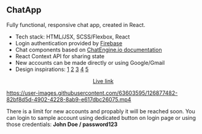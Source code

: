 
## ChatApp

Fully functional, responsive chat app, created in React. 

- Tech stack: HTML/JSX, SCSS/Flexbox, React
- Login authentication provided by [Firebase](https://firebase.google.com/)
- Chat components based on [ChatEngine.io documentation](https://chatengine.io/docs/getting_started)
- React Context API for sharing state
- New accounts can be made directly or using Google/Gmail
- Design inspirations: [1](https://dribbble.com/shots/15584991-Dashboard-Conversations) [2](https://dribbble.com/shots/14473800-Chat-Messenger-Web-App) [3](https://dribbble.com/shots/15343641-Messenger-Dark-theme) [4](https://www.youtube.com/watch?v=OBxTEe_9CgE) [5](https://dribbble.com/shots/15568094-Messaging-Dark-Light-Theme-Exploration) 

<p align="center" size="15">
  <a href="https://matt765.github.io/react-chat-app">Live link</a> 
</p>


https://user-images.githubusercontent.com/63603595/126877482-82bf8d5d-4902-4228-8ab9-e617dbc26075.mp4

There is a limit for new accounts and propably it will be reached soon. 
You can login to sample account using dedicated button on login page or using those credentials:
**John Doe / password123**






